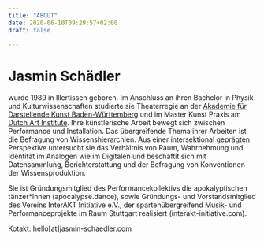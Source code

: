 ```yaml
---
title: "ABOUT"
date: 2020-06-10T09:29:57+02:00
draft: false

---
```


# Jasmin Schädler

wurde 1989 in Illertissen geboren. Im Anschluss an ihren Bachelor in Physik und Kulturwissenschaften studierte sie Theaterregie an der [Akademie für Darstellende Kunst Baden-Württemberg](https://adk-bw.de/) und im Master Kunst Praxis am [Dutch Art Institute](https://dutchartinstitute.eu/). Ihre künstlerische Arbeit bewegt sich zwischen Performance und Installation. Das übergreifende Thema ihrer Arbeiten ist die Befragung von Wissenshierarchien. Aus einer intersektional geprägten Perspektive untersucht sie das Verhältnis von Raum, Wahrnehmung und Identität im Analogen wie im Digitalen und beschäftit sich mit Datensammlung, Berichterstattung und der Befragung von Konventionen der Wissensproduktion.

Sie ist Gründungsmitglied des Performancekollektivs die apokalyptischen tänzer*innen (apocalypse.dance), sowie Gründungs- und Vorstandsmitglied des Vereins InterAKT Initiative e.V., der spartenübergreifend Musik- und Performanceprojekte im Raum Stuttgart realisiert (interakt-initiative.com).

Kotakt: hello[at]jasmin-schaedler.com